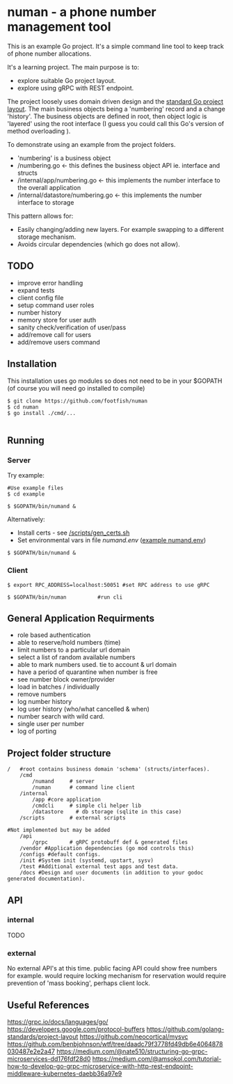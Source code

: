 # numan - a phone number management tool 

This is an example Go project. It's a simple command line tool to keep track of phone number allocations. 

It's a learning project. The main purpose is to:
- explore suitable Go project layout. 
- explore using gRPC with REST endpoint. 

The project loosely uses domain driven design and the  [standard Go project layout](https://github.com/golang-standards/project-layout). The main business objects being a 'numbering' record and a change 'history'. 
The business objects are defined in root, then object logic is 'layered' using the root interface (I guess you could call this Go's version of method overloading ). 

To demonstrate using an example from the project folders. 

- 'numbering' is a business object 
- /numbering.go <- this defines the business object API ie. interface and structs  
- /internal/app/numbering.go <- this implements the number interface to the overall application 
- /internal/datastore/numbering.go <- this implements the number interface to storage 

This pattern allows for: 
- Easily changing/adding new layers. For example swapping to a different storage mechanism. 
- Avoids circular dependencies (which go does not allow). 

## TODO
- improve error handling 
- expand tests 
- client config file 
- setup command user roles 
- number history 
- memory store for user auth
- sanity check/verification of user/pass 
- add/remove call for users 
- add/remove users command 



## Installation
This installation uses go modules so does not need to be in your $GOPATH (of course you will need go installed to compile)

```
$ git clone https://github.com/footfish/numan
$ cd numan
$ go install ./cmd/...
 
```
## Running 

### Server 


Try example: 
```
#Use example files 
$ cd example 

$ $GOPATH/bin/numand &      
```

Alternatively:
* Install certs - see [/scripts/gen_certs.sh](./scripts/gen_certs.sh)
* Set environmental vars in file _numand.env_ ([example numand.env](./examples/numand.env))

```
$ $GOPATH/bin/numand &      
```


### Client 

`$ export RPC_ADDRESS=localhost:50051 #set RPC address to use gRPC` 

`$ $GOPATH/bin/numan          #run cli`


## General Application Requirments 
- role based authentication
- able to reserve/hold numbers (time)
- limit numbers to a particular url domain
- select a list of random available numbers 
- able to mark numbers used. tie to account & url domain 
- have a period of quarantine when number is free  
- see number block owner/provider 
- load in batches / individually 
- remove numbers 
- log number history 
- log user history (who/what cancelled & when) 
- number search with wild card. 
- single user per number 
- log of porting 


## Project folder structure 
```
/   #root contains business domain 'schema' (structs/interfaces). 
    /cmd
        /numand     # server 
        /numan      # command line client 
    /internal 
        /app #core application 
        /cmdcli     # simple cli helper lib 
        /datastore    # db storage (sqlite in this case)
    /scripts        # external scripts 

#Not implemented but may be added 
    /api
        /grpc       # gRPC protobuff def & generated files 
    /vendor #Application dependencies (go mod controls this)
    /configs #default configs.
    /init #System init (systemd, upstart, sysv)
    /test #Additional external test apps and test data.
    /docs #Design and user documents (in addition to your godoc generated documentation).
```


## API 

### internal 
TODO

### external 
No external API's at this time. 
public facing API could show free numbers for example. 
would require locking mechanism for reservation
would require prevention of 'mass booking', perhaps client lock. 

## Useful References

https://grpc.io/docs/languages/go/
https://developers.google.com/protocol-buffers
https://github.com/golang-standards/project-layout
https://github.com/neocortical/mysvc
https://github.com/benbjohnson/wtf/tree/daadc79f3778fd49db6e4064878030487e2e2a47
https://medium.com/@nate510/structuring-go-grpc-microservices-dd176fdf28d0
https://medium.com/@amsokol.com/tutorial-how-to-develop-go-grpc-microservice-with-http-rest-endpoint-middleware-kubernetes-daebb36a97e9


